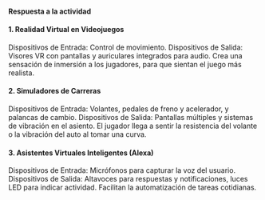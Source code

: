 #### Respuesta a la actividad 

#### 1. Realidad Virtual en Videojuegos
Dispositivos de Entrada: Control de movimiento.
Dispositivos de Salida: Visores VR con pantallas y auriculares integrados para audio.
Crea una sensación de inmersión a los jugadores, para que sientan el juego más realista. 

#### 2. Simuladores de Carreras
Dispositivos de Entrada: Volantes, pedales de freno y acelerador, y palancas de cambio.
Dispositivos de Salida: Pantallas múltiples y sistemas de vibración en el asiento.
El jugador llega a sentir la resistencia del volante o la vibración del auto al tomar una curva.

#### 3. Asistentes Virtuales Inteligentes (Alexa)
Dispositivos de Entrada: Micrófonos para capturar la voz del usuario.
Dispositivos de Salida: Altavoces para respuestas y notificaciones, luces LED para indicar actividad.
Facilitan la automatización de tareas cotidianas.

